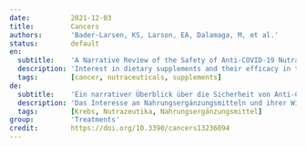```yaml
---
date:          2021-12-03
title:         Cancers
authors:       'Bader-Larsen, KS, Larson, EA, Dalamaga, M, et al.'
status:        default
en:
  subtitle:    'A Narrative Review of the Safety of Anti-COVID-19 Nutraceuticals for Patients with Cancer'
  description: 'Interest in dietary supplements and their efficacy in treating and preventing disease has increased greatly since the outbreak of the COVID-19 pandemic. Due to the risk of severe COVID-19 in patients with cancer, we conducted a narrative review aiming to better understand the data on the safety of the most efficacious "anti-COVID-19" nutraceuticals for patients with cancer. We conducted a PubMed database search aimed at identifying the most effective nutrients for use against COVID-19. For the identified nutraceuticals, we searched PubMed again regarding their safety for patients with cancer. Fifty-four total records (52 independent studies) were retrieved, pertaining to vitamin D, vitamin C, selenium, omega-3 fatty acids, and zinc. Vitamin D results from 23 articles indicated safe use, but two articles indicated potential harm. All 14 articles for vitamin C and five out of six articles for selenium indicated the safety of use (one study for selenium suggested harm with high-dose supplementation). Results for omega-3 fatty acids (seven articles) and zinc (one article), however, were rather mixed regarding safety. We conclude that vitamin D, vitamin C, and selenium supplements are likely safe or even beneficial at typically recommended doses; however, caution is urged with omega-3 fatty acid supplements, and zinc supplements should likely be avoided. More experimental research is needed, and nutraceutical use by patients with cancer should always be under the supervision of a healthcare team.'
  tags:        [cancer, nutraceuticals, supplements]
de:
  subtitle:    'Ein narrativer Überblick über die Sicherheit von Anti-COVID-19-Nutrazeutika für Krebspatienten'
  description: 'Das Interesse an Nahrungsergänzungsmitteln und ihrer Wirksamkeit bei der Behandlung und Vorbeugung von Krankheiten hat seit dem Ausbruch der COVID-19-Pandemie stark zugenommen. Aufgrund des Risikos einer schweren COVID-19-Erkrankung bei Krebspatienten haben wir einen narrativen Review durchgeführt, um die Daten zur Sicherheit der wirksamsten "Anti-COVID-19"-Nahrungsergänzungsmittel für Krebspatienten besser zu verstehen. Wir führten eine PubMed-Datenbankrecherche durch, um die wirksamsten Nährstoffe zur Verwendung gegen COVID-19 zu ermitteln. Für die identifizierten Nutrazeutika haben wir in PubMed erneut nach ihrer Sicherheit für Krebspatienten gesucht. Es wurden insgesamt 54 Datensätze (52 unabhängige Studien) zu Vitamin D, Vitamin C, Selen, Omega-3-Fettsäuren und Zink gefunden. Die Ergebnisse von 23 Artikeln zu Vitamin D wiesen auf eine sichere Anwendung hin, zwei Artikel wiesen jedoch auf mögliche Schäden hin. Alle 14 Artikel zu Vitamin C und fünf von sechs Artikeln zu Selen wiesen auf eine sichere Anwendung hin (eine Studie zu Selen deutete auf eine schädliche Wirkung bei hochdosierter Supplementierung hin). Die Ergebnisse für Omega-3-Fettsäuren (sieben Artikel) und Zink (ein Artikel) waren in Bezug auf die Sicherheit jedoch eher gemischt. Wir kommen zu dem Schluss, dass Nahrungsergänzungsmittel mit Vitamin D, Vitamin C und Selen in den üblicherweise empfohlenen Dosen wahrscheinlich sicher oder sogar vorteilhaft sind; bei Nahrungsergänzungsmitteln mit Omega-3-Fettsäuren ist jedoch Vorsicht geboten, und Zink sollte wahrscheinlich nicht eingenommen werden. Es sind weitere experimentelle Untersuchungen erforderlich, und die Einnahme von Nahrungsergänzungsmitteln durch Krebspatienten sollte immer unter der Aufsicht eines medizinischen Teams erfolgen.' 
  tags:        [Krebs, Nutrazeutika, Nahrungsergänzungsmittel]
group:         'Treatments'
credit:        https://doi.org/10.3390/cancers13236094
---
```

